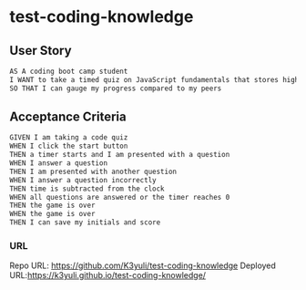 # test-coding-knowledge

## User Story
``` md
AS A coding boot camp student
I WANT to take a timed quiz on JavaScript fundamentals that stores high scores
SO THAT I can gauge my progress compared to my peers
```

## Acceptance Criteria
``` md
GIVEN I am taking a code quiz
WHEN I click the start button
THEN a timer starts and I am presented with a question
WHEN I answer a question
THEN I am presented with another question
WHEN I answer a question incorrectly
THEN time is subtracted from the clock
WHEN all questions are answered or the timer reaches 0
THEN the game is over
WHEN the game is over
THEN I can save my initials and score
```




### URL
Repo URL: https://github.com/K3yuli/test-coding-knowledge
Deployed URL:https://k3yuli.github.io/test-coding-knowledge/

